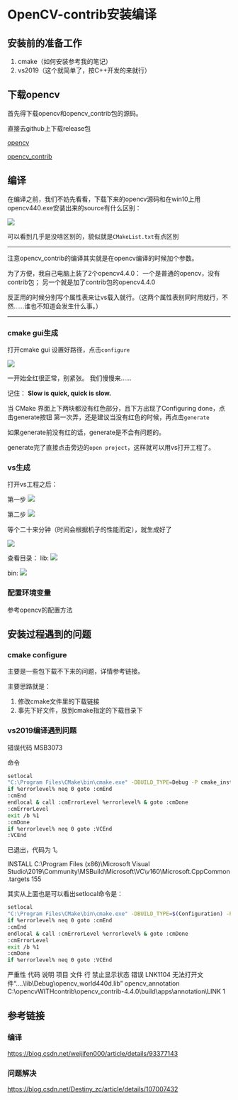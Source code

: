 # OpenCV-contrib安装编译

## 安装前的准备工作

1. cmake（如何安装参考我的笔记）
2. vs2019（这个就简单了，按C++开发的来就行）

## 下载opencv

首先得下载opencv和opencv_contrib包的源码。

直接去github上下载release包

[opencv](https://github.com/opencv/opencv/releases/tag/4.4.0)

[opencv_contrib](https://github.com/opencv/opencv_contrib/releases/tag/4.4.0)

## 编译

在编译之前，我们不妨先看看，下载下来的opencv源码和在win10上用opencv440.exe安装出来的source有什么区别：

![](./asset/opencv-source.png)

可以看到几乎是没啥区别的，貌似就是`CMakeList.txt`有点区别

----

注意opencv_contrib的编译其实就是在opencv编译的时候加个参数。

为了方便，我自己电脑上装了2个opencv4.4.0：
一个是普通的opencv，没有contrib包；
另一个就是加了contrib包的opencv4.4.0

反正用的时候分别写个属性表来让vs载入就行。（这两个属性表别同时用就行，不然……谁也不知道会发生什么事。）

----

### cmake gui生成

打开cmake gui
设置好路径，点击`configure`

![](asset/opencv-cmake01.png)

一开始全红很正常，别紧张。
我们慢慢来……

记住：
**Slow is quick, quick is slow.**

当 CMake 界面上下两块都没有红色部分，且下方出现了Configuring done，点击generate按钮
第一次弄，还是建议当没有红色的时候，再点击`generate`

如果generate前没有红的话，generate是不会有问题的。

generate完了直接点击旁边的`open project`，这样就可以用vs打开工程了。

### vs生成

打开vs工程之后：

第一步
![](asset/opencv-vs01.png)

第二步
![](asset/opencv-vs02.png)

等个二十来分钟（时间会根据机子的性能而定），就生成好了

![](asset/opencv-vs03.png)

查看目录：
lib:
![](asset/opencv-lib.png)

bin:
![](asset/opencv-dll.png)

### 配置环境变量

参考opencv的配置方法

## 安装过程遇到的问题

### cmake configure

主要是一些包下载不下来的问题，详情参考链接。

主要思路就是：

1. 修改cmake文件里的下载链接
2. 事先下好文件，放到cmake指定的下载目录下

### vs2019编译遇到问题

错误代码	MSB3073	

命令
```bash
setlocal
"C:\Program Files\CMake\bin\cmake.exe" -DBUILD_TYPE=Debug -P cmake_install.cmake
if %errorlevel% neq 0 goto :cmEnd
:cmEnd
endlocal & call :cmErrorLevel %errorlevel% & goto :cmDone
:cmErrorLevel
exit /b %1
:cmDone
if %errorlevel% neq 0 goto :VCEnd
:VCEnd
```
已退出，代码为 1。	

INSTALL	C:\Program Files (x86)\Microsoft Visual Studio\2019\Community\MSBuild\Microsoft\VC\v160\Microsoft.CppCommon.targets	155	

其实从上面也是可以看出setlocal命令是：

```bash
setlocal
"C:\Program Files\CMake\bin\cmake.exe" -DBUILD_TYPE=$(Configuration) -P cmake_install.cmake
if %errorlevel% neq 0 goto :cmEnd
:cmEnd
endlocal & call :cmErrorLevel %errorlevel% & goto :cmDone
:cmErrorLevel
exit /b %1
:cmDone
if %errorlevel% neq 0 goto :VCEnd
```

严重性	代码	说明	项目	文件	行	禁止显示状态
错误	LNK1104	无法打开文件“..\..\lib\Debug\opencv_world440d.lib”	opencv_annotation	C:\opencvWITHcontrib\opencv_contrib-4.4.0\build\apps\annotation\LINK	1	

## 参考链接

### 编译

https://blog.csdn.net/weijifen000/article/details/93377143

### 问题解决

https://blog.csdn.net/Destiny_zc/article/details/107007432

